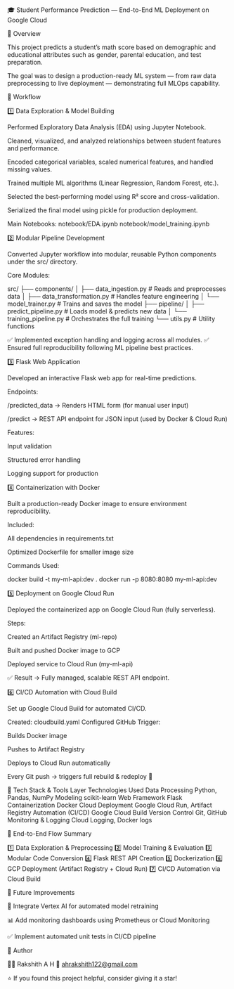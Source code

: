 🎓 Student Performance Prediction — End-to-End ML Deployment on Google Cloud

🚀 Overview

This project predicts a student’s math score based on demographic and educational attributes such as gender, parental education, and test preparation.

The goal was to design a production-ready ML system — from raw data preprocessing to live deployment — demonstrating full MLOps capability.

🧩 Workflow

1️⃣ Data Exploration & Model Building

Performed Exploratory Data Analysis (EDA) using Jupyter Notebook.

Cleaned, visualized, and analyzed relationships between student features and performance.

Encoded categorical variables, scaled numerical features, and handled missing values.

Trained multiple ML algorithms (Linear Regression, Random Forest, etc.).

Selected the best-performing model using R² score and cross-validation.

Serialized the final model using pickle for production deployment.

Main Notebooks:
notebook/EDA.ipynb
notebook/model_training.ipynb


2️⃣ Modular Pipeline Development

Converted Jupyter workflow into modular, reusable Python components under the src/ directory.

Core Modules:

src/
 ├── components/
 │   ├── data_ingestion.py        # Reads and preprocesses data
 │   ├── data_transformation.py   # Handles feature engineering
 │   └── model_trainer.py         # Trains and saves the model
 ├── pipeline/
 │   ├── predict_pipeline.py      # Loads model & predicts new data
 │   └── training_pipeline.py     # Orchestrates the full training
 └── utils.py                     # Utility functions


✅ Implemented exception handling and logging across all modules.
✅ Ensured full reproducibility following ML pipeline best practices.


3️⃣ Flask Web Application

Developed an interactive Flask web app for real-time predictions.

Endpoints:

/predicted_data → Renders HTML form (for manual user input)

/predict → REST API endpoint for JSON input (used by Docker & Cloud Run)

Features:

Input validation

Structured error handling

Logging support for production


4️⃣ Containerization with Docker

Built a production-ready Docker image to ensure environment reproducibility.

Included:

All dependencies in requirements.txt

Optimized Dockerfile for smaller image size

Commands Used:

docker build -t my-ml-api:dev .
docker run -p 8080:8080 my-ml-api:dev


5️⃣ Deployment on Google Cloud Run

Deployed the containerized app on Google Cloud Run (fully serverless).

Steps:

Created an Artifact Registry (ml-repo)

Built and pushed Docker image to GCP

Deployed service to Cloud Run (my-ml-api)

✅ Result → Fully managed, scalable REST API endpoint.


6️⃣ CI/CD Automation with Cloud Build

Set up Google Cloud Build for automated CI/CD.

Created: cloudbuild.yaml
Configured GitHub Trigger:

Builds Docker image

Pushes to Artifact Registry

Deploys to Cloud Run automatically

Every Git push → triggers full rebuild & redeploy 🚀


🧠 Tech Stack & Tools
Layer	Technologies Used
Data Processing	Python, Pandas, NumPy
Modeling	scikit-learn
Web Framework	Flask
Containerization	Docker
Cloud Deployment	Google Cloud Run, Artifact Registry
Automation (CI/CD)	Google Cloud Build
Version Control	Git, GitHub
Monitoring & Logging	Cloud Logging, Docker logs


🏁 End-to-End Flow Summary

1️⃣ Data Exploration & Preprocessing
2️⃣ Model Training & Evaluation
3️⃣ Modular Code Conversion
4️⃣ Flask REST API Creation
5️⃣ Dockerization
6️⃣ GCP Deployment (Artifact Registry + Cloud Run)
7️⃣ CI/CD Automation via Cloud Build


🔮 Future Improvements

🔁 Integrate Vertex AI for automated model retraining

📊 Add monitoring dashboards using Prometheus or Cloud Monitoring

✅ Implement automated unit tests in CI/CD pipeline

💬 Author

👨‍💻 Rakshith A H
📧 ahrakshith122@gmail.com

⭐ If you found this project helpful, consider giving it a star!
